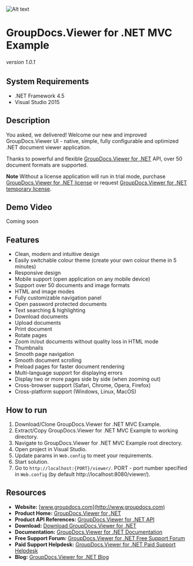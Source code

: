 ![Alt text](https://raw.githubusercontent.com/groupdocs-viewer/GroupDocs.Viewer-for-.NET-MVC/master/src/Resources/viewer/images/banner.png "GroupDocs.Viewer")
# GroupDocs.Viewer for .NET MVC Example
###### version 1.0.1


## System Requirements
- .NET Framework 4.5
- Visual Studio 2015


## Description
You asked, we delivered!
Welcome our new and improved GroupDocs.Viewer UI - native, simple, fully configurable and optimized .NET document viewer application.

Thanks to powerful and flexible [GroupDocs.Viewer for .NET](https://products.groupdocs.com/viewer/net) API, over 50 document formats are supported.

**Note** Without a license application will run in trial mode, purchase [GroupDocs.Viewer for .NET license](https://purchase.groupdocs.com/order-online-step-1-of-8.aspx) or request [GroupDocs.Viewer for .NET temporary license](https://purchase.groupdocs.com/temporary-license).


## Demo Video
Coming soon


## Features
- Clean, modern and intuitive design
- Easily switchable colour theme (create your own colour theme in 5 minutes)
- Responsive design
- Mobile support (open application on any mobile device)
- Support over 50 documents and image formats
- HTML and image modes
- Fully customizable navigation panel
- Open password protected documents
- Text searching & highlighting
- Download documents
- Upload documents
- Print document
- Rotate pages
- Zoom in/out documents without quality loss in HTML mode
- Thumbnails
- Smooth page navigation
- Smooth document scrolling
- Preload pages for faster document rendering
- Multi-language support for displaying errors
- Display two or more pages side by side (when zooming out)
- Cross-browser support (Safari, Chrome, Opera, Firefox)
- Cross-platform support (Windows, Linux, MacOS)


## How to run
1. Download/Clone GroupDocs.Viewer for .NET MVC Example.
2. Extract/Copy GroupDocs.Viewer for .NET MVC Example to working directory.
3. Navigate to GroupDocs.Viewer for .NET MVC Example root directory.
4. Open project in Visual Studio.
5. Update params in `Web.config` to meet your requirements.
6. Start solution.
7. Go to `http://localhost:{PORT}/viewer/`.
PORT - port number specified in `Web.config` (by default http://localhost:8080/viewer/).


## Resources
- **Website:** [www.groupdocs.com](http://www.groupdocs.com)
- **Product Home:** [GroupDocs.Viewer for .NET](https://products.groupdocs.com/viewer/net)
- **Product API References:** [GroupDocs.Viewer for .NET API](https://apireference.groupdocs.com/net/viewer)
- **Download:** [Download GroupDocs.Viewer for .NET](http://downloads.groupdocs.com/viewer/net)
- **Documentation:** [GroupDocs.Viewer for .NET Documentation](https://docs.groupdocs.com/display/viewernet/Home)
- **Free Support Forum:** [GroupDocs.Viewer for .NET Free Support Forum](https://forum.groupdocs.com/c/viewer)
- **Paid Support Helpdesk:** [GroupDocs.Viewer for .NET Paid Support Helpdesk](https://helpdesk.groupdocs.com)
- **Blog:** [GroupDocs.Viewer for .NET Blog](https://blog.groupdocs.com/category/groupdocs-viewer-product-family/)
